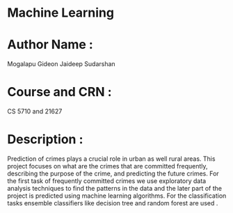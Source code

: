 # Machine Learning

# Author Name : 
Mogalapu Gideon Jaideep Sudarshan
# Course and CRN    : 
CS 5710 and 21627
# Description : 
Prediction of crimes plays a crucial role in urban as well
rural areas. This project focuses on what are the crimes that
are committed frequently, describing the purpose of the crime,
and predicting the future crimes. For the first task of frequently
committed crimes we use exploratory data analysis techniques
to find the patterns in the data and the later part of the
project is predicted using machine learning algorithms. For
the classification tasks ensemble classifiers like decision tree
and random forest are used .


